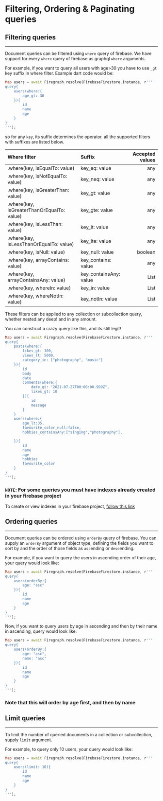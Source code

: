 # Filtering, Ordering & Paginating queries

## Filtering queries

---
Document queries can be filtered using `where` query of firebase. We have support for every `where` query of firebase as graphql `where` arguments.

For example, if you want to query all users with age>30 you have to use `_gt` key suffix in where filter. Example dart code would be:

```dart
Map users = await Firegraph.resolve(FirebaseFirestore.instance, r'''
query{
    users(where:{
        age_gt: 30
    }){
        id
        name
        age
    }
}
''');
```

so for any `key`, its suffix determines the operator. all the supported filters with suffixes are listed below.

| Where filter | Suffix | Accepted values
| :--- | :--- | ---: |
|.where(key, isEqualTo: value)| key_eq: value| any
|.where(key, isNotEqualTo: value)| key_neq: value| any
|.where(key, isGreaterThan: value)| key_gt: value| any
|.where(key, isGreaterThanOrEqualTo: value)| key_gte: value| any
|.where(key, isLessThan: value)| key_lt: value| any
|.where(key, isLessThanOrEqualTo: value)| key_lte: value| any
|.where(key, isNull: value)| key_null: value| boolean
|.where(key, arrayContains: value)| key_contains: value| any
|.where(key, arrayContainsAny: value)| key_containsAny: value| List
|.where(key, whereIn: value)| key_in: value| List
|.where(key, whereNotIn: value)| key_notIn: value| List

These filters can be applied to any collection or subcollection query, whether nested any deep! and in any amount.

You can construct a crazy query like this, and its still legit!

```dart
Map users = await Firegraph.resolve(FirebaseFirestore.instance, r'''
query{
    posts(where:{
        likes_gt: 100,
        views_lt: 5000,
        category_in: ["photography", "music"]
    }){
        id
        body
        date
        comments(where:{
            date_gt: "2021-07-27T00:00:00.999Z",
            likes_gt: 10
        }){
            id
            message
        }
    }
    users(where:{
        age_lt:35,
        favourite_color_null:false,
        hobbies_containsAny:["singing","photography"],

    }){
        id
        name
        age
        hobbies
        favourite_color
    }
}
''');
```

### `NOTE`: For some queries you must have indexes already created in your firebase project

To create or view indexes in your firebase project, [follow this link](https://console.firebase.google.com/u/0/project/_/firestore/indexes)

## Ordering queries

---
Document queries can be ordered using `orderBy` query of firebase. You can supply an `orderBy` argument of object type, defining the fields you want to sort by and the order of those fields as `asc`ending or `desc`ending.

For example, if you want to query the users in ascending order of their age, your query would look like:

```dart
Map users = await Firegraph.resolve(FirebaseFirestore.instance, r'''
query{
    users(orderBy:{
        age: "asc"
    }){
        id
        name
        age
    }
}
''');
```

Now, if you want to query users by age in ascending and then by their name in ascending, query would look like:

```dart
Map users = await Firegraph.resolve(FirebaseFirestore.instance, r'''
query{
    users(orderBy:{
        age: "asc",
        name: "asc"
    }){
        id
        name
        age
    }
}
''');
```

### Note that this will order by age first, and then by name

## Limit queries

---
To limit the number of queried documents in a collection or subcollection, supply `limit` argument.

For example, to query only 10 users, your query would look like:

```dart
Map users = await Firegraph.resolve(FirebaseFirestore.instance, r'''
query{
    users(limit: 10){
        id
        name
        age
    }
}
''');
```
